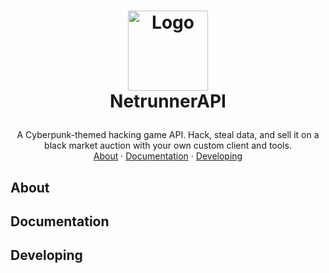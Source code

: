 <!-- LOGO -->
<h1>
<p align="center">
  <img src="" alt="Logo" width="128">
  <br>NetrunnerAPI
</h1>
  <p align="center">
A Cyberpunk-themed hacking game API. Hack, steal data, and sell it on a black market auction with your own custom client and tools.
    <br />
    <a href="#about">About</a>
    ·
    <a href="https://ghostty.org/docs">Documentation</a>
    ·
    <a href="#developing-ghostty">Developing</a>
  </p>
</p>

## About

## Documentation

## Developing

